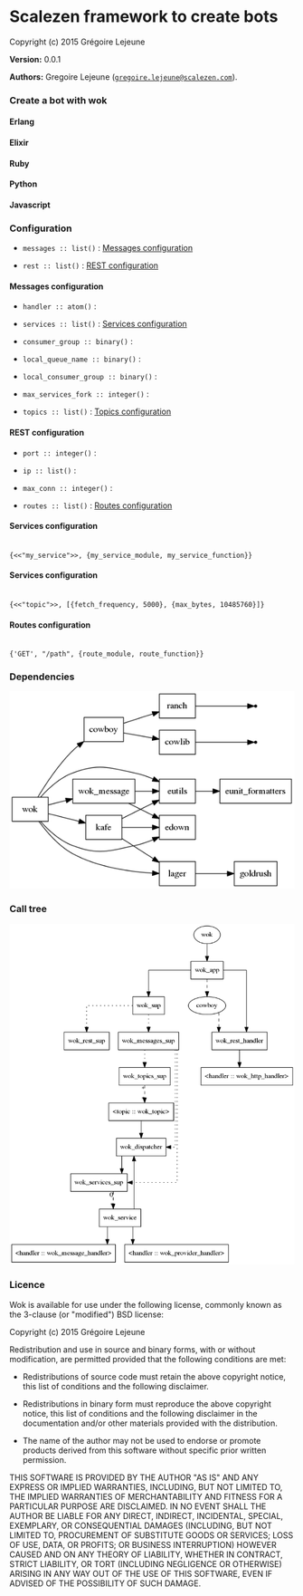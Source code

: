 

# Scalezen framework to create bots #

Copyright (c) 2015 Grégoire Lejeune

__Version:__ 0.0.1

__Authors:__ Gregoire Lejeune ([`gregoire.lejeune@scalezen.com`](mailto:gregoire.lejeune@scalezen.com)).



### Create a bot with wok ###


#### Erlang ####


#### Elixir ####


#### Ruby ####


#### Python ####


#### Javascript ####


### Configuration ###

* `messages :: list()` : [Messages configuration](https://gitlab.scalezen.com/msaas/wok/tree/master/doc/README.md#messages_conf)

* `rest :: list()` : [REST configuration](https://gitlab.scalezen.com/msaas/wok/tree/master/doc/README.md#rest_conf)

<a name="messages_conf"></a>

#### Messages configuration ####

* `handler :: atom()` :

* `services :: list()` : [Services configuration](https://gitlab.scalezen.com/msaas/wok/tree/master/doc/README.md#services_conf)

* `consumer_group :: binary()` :

* `local_queue_name :: binary()` :

* `local_consumer_group :: binary()` :

* `max_services_fork :: integer()` :

* `topics :: list()` : [Topics configuration](https://gitlab.scalezen.com/msaas/wok/tree/master/doc/README.md#topic_conf)

<a name="rest_conf"></a>

#### REST configuration ####

* `port :: integer()` :

* `ip :: list()` :

* `max_conn :: integer()` :

* `routes :: list()` : [Routes configuration](https://gitlab.scalezen.com/msaas/wok/tree/master/doc/README.md#routes_conf)

<a name="services_conf"></a>

#### Services configuration ####

```

{<<"my_service">>, {my_service_module, my_service_function}}

```
<a name="topics_conf"></a>

#### Services configuration ####

```

{<<"topic">>, [{fetch_frequency, 5000}, {max_bytes, 10485760}]}

```
<a name="routes_conf"></a>

#### Routes configuration ####

```

{'GET', "/path", {route_module, route_function}}

```


### Dependencies ###

![](wok.deps.png)


### Call tree ###

![](wok.call.png)


### Licence ###

Wok is available for use under the following license, commonly known as the 3-clause (or "modified") BSD license:

Copyright (c) 2015 Grégoire Lejeune

Redistribution and use in source and binary forms, with or without modification, are permitted provided that the following conditions are met:

* Redistributions of source code must retain the above copyright notice, this list of conditions and the following disclaimer.

* Redistributions in binary form must reproduce the above copyright notice, this list of conditions and the following disclaimer in the documentation and/or other materials provided with the distribution.

* The name of the author may not be used to endorse or promote products derived from this software without specific prior written permission.

THIS SOFTWARE IS PROVIDED BY THE AUTHOR "AS IS" AND ANY EXPRESS OR IMPLIED WARRANTIES, INCLUDING, BUT NOT LIMITED TO, THE IMPLIED WARRANTIES OF MERCHANTABILITY AND FITNESS FOR A PARTICULAR PURPOSE ARE DISCLAIMED. IN NO EVENT SHALL THE AUTHOR BE LIABLE FOR ANY DIRECT, INDIRECT, INCIDENTAL, SPECIAL, EXEMPLARY, OR CONSEQUENTIAL DAMAGES (INCLUDING, BUT NOT LIMITED TO, PROCUREMENT OF SUBSTITUTE GOODS OR SERVICES; LOSS OF USE, DATA, OR PROFITS; OR BUSINESS INTERRUPTION) HOWEVER CAUSED AND ON ANY THEORY OF LIABILITY, WHETHER IN CONTRACT, STRICT LIABILITY, OR TORT (INCLUDING NEGLIGENCE OR OTHERWISE) ARISING IN ANY WAY OUT OF THE USE OF THIS SOFTWARE, EVEN IF ADVISED OF THE POSSIBILITY OF SUCH DAMAGE.